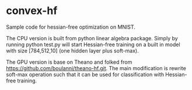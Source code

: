 # convex-hf
Sample code for hessian-free optimization on MNIST.

The CPU version is built from python linear algebra package. Simply by running python test.py will start Hessian-free training on a built in model with size [784,512,10] (one hidden layer plus soft-max).

The GPU version is base on Theano and folked from https://github.com/boulanni/theano-hf.git. The main modification is rewrite soft-max operation such that it can be used for classification with Hessian-free training. 
